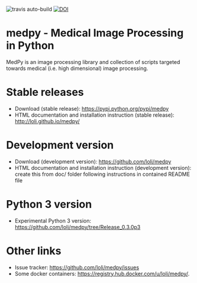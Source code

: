 ![travis auto-build](https://travis-ci.org/loli/medpy.svg?branch=master)
[![DOI](https://zenodo.org/badge/4295983.svg)](https://zenodo.org/badge/latestdoi/4295983)


medpy - Medical Image Processing in Python
==========================================

MedPy is an image processing library and collection of scripts targeted towards medical (i.e. high dimensional) image processing.

Stable releases
===============

- Download (stable release): https://pypi.python.org/pypi/medpy
- HTML documentation and installation instruction (stable release): http://loli.github.io/medpy/

Development version
===================

- Download (development version): https://github.com/loli/medpy
- HTML documentation and installation instruction (development version): create this from doc/ folder following instructions in contained README file

Python 3 version
=================

- Experimental Python 3 version: https://github.com/loli/medpy/tree/Release_0.3.0p3

Other links
===========

- Issue tracker: https://github.com/loli/medpy/issues
- Some docker containers: <https://registry.hub.docker.com/u/loli/medpy/>.






